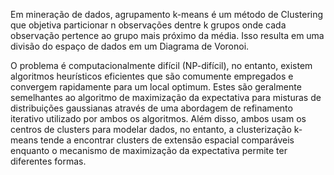 Em mineração de dados, agrupamento k-means é um método de Clustering que objetiva particionar n observações dentre k grupos onde cada observação pertence ao 
grupo mais próximo da média. Isso resulta em uma divisão do espaço de dados em um Diagrama de Voronoi.

O problema é computacionalmente difícil (NP-difícil), no entanto, existem algoritmos heurísticos eficientes que são comumente empregados e convergem rapidamente 
para um local optimum. Estes são geralmente semelhantes ao algoritmo de maximização da expectativa para misturas de distribuições gaussianas através de 
uma abordagem de refinamento iterativo utilizado por ambos os algoritmos. Além disso, ambos usam os centros de clusters para modelar dados, no entanto, a 
clusterização k-means tende a encontrar clusters de extensão espacial comparáveis enquanto o mecanismo de maximização da expectativa permite ter diferentes formas.

